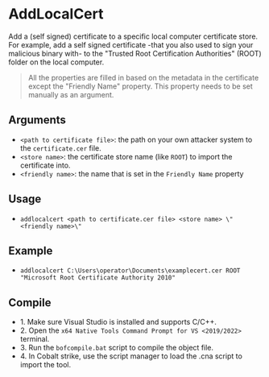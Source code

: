 # AddLocalCert
Add a (self signed) certificate to a specific local computer certificate store. For example, add a self signed certificate -that you also used to sign your malicious binary with- to the \"Trusted Root Certification Authorities\" (ROOT) folder on the local computer. 

>All the properties are filled in based on the metadata in the certificate except the \"Friendly Name\" property. This property needs to be set manually as an argument.


## Arguments
* `<path to certificate file>`: the path on your own attacker system to the `certificate.cer` file.
* `<store name>`: the certificate store name (like `ROOT`) to import the certificate into.
* `<friendly name>`: the name that is set in the `Friendly Name` property


## Usage
* `addlocalcert <path to certificate.cer file> <store name> \"<friendly name>\" `


## Example
* `addlocalcert C:\Users\operator\Documents\examplecert.cer ROOT "Microsoft Root Certificate Authority 2010"`


## Compile
- 1\. Make sure Visual Studio is installed and supports C/C++.
- 2\. Open the `x64 Native Tools Command Prompt for VS <2019/2022>` terminal.
- 3\. Run the `bofcompile.bat` script to compile the object file. 
- 4\. In Cobalt strike, use the script manager to load the .cna script to import the tool. 


